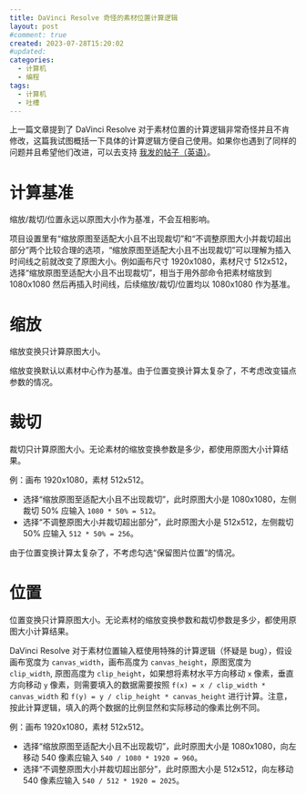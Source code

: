 ```yaml
---
title: DaVinci Resolve 奇怪的素材位置计算逻辑
layout: post
#comment: true
created: 2023-07-28T15:20:02
#updated: 
categories:
  - 计算机
  - 编程
tags:
  - 计算机
  - 吐槽
---
```

上一篇文章提到了 DaVinci Resolve 对于素材位置的计算逻辑非常奇怪并且不肯修改，这篇我试图概括一下具体的计算逻辑方便自己使用。如果你也遇到了同样的问题并且希望他们改进，可以去支持 [我发的帖子（英语）](https://forum.blackmagicdesign.com/viewtopic.php?f=33&t=179153)。

<!--more-->

# 计算基准

缩放/裁切/位置永远以原图大小作为基准，不会互相影响。

项目设置里有“缩放原图至适配大小且不出现裁切”和“不调整原图大小并裁切超出部分”两个比较合理的选项，“缩放原图至适配大小且不出现裁切”可以理解为插入时间线之前就改变了原图大小。例如画布尺寸 1920x1080，素材尺寸 512x512，选择“缩放原图至适配大小且不出现裁切”，相当于用外部命令把素材缩放到 1080x1080 然后再插入时间线，后续缩放/裁切/位置均以 1080x1080 作为基准。

# 缩放

缩放变换只计算原图大小。

缩放变换默认以素材中心作为基准。由于位置变换计算太复杂了，不考虑改变锚点参数的情况。

# 裁切

裁切只计算原图大小。无论素材的缩放变换参数是多少，都使用原图大小计算结果。

例：画布 1920x1080，素材 512x512。

- 选择“缩放原图至适配大小且不出现裁切”，此时原图大小是 1080x1080，左侧裁切 50% 应输入 `1080 * 50% = 512`。
- 选择“不调整原图大小并裁切超出部分”，此时原图大小是 512x512，左侧裁切 50% 应输入 `512 * 50% = 256`。

由于位置变换计算太复杂了，不考虑勾选“保留图片位置”的情况。

# 位置

位置变换只计算原图大小。无论素材的缩放变换参数和裁切参数是多少，都使用原图大小计算结果。

DaVinci Resolve 对于素材位置输入框使用特殊的计算逻辑（怀疑是 bug），假设画布宽度为 `canvas_width`，画布高度为 `canvas_height`，原图宽度为 `clip_width`, 原图高度为 `clip_height`，如果想将素材水平方向移动 `x` 像素，垂直方向移动 `y` 像素，则需要填入的数据需要按照 `f(x) = x / clip_width * canvas_width` 和 `f(y) = y / clip_height * canvas_height` 进行计算。注意，按此计算逻辑，填入的两个数据的比例显然和实际移动的像素比例不同。

例：画布 1920x1080，素材 512x512。

- 选择“缩放原图至适配大小且不出现裁切”，此时原图大小是 1080x1080，向左移动 540 像素应输入 `540 / 1080 * 1920 = 960`。
- 选择“不调整原图大小并裁切超出部分”，此时原图大小是 512x512，向左移动 540 像素应输入 `540 / 512 * 1920 = 2025`。
